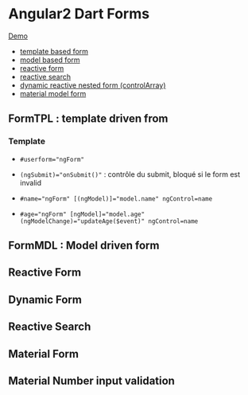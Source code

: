 # Angular2 Dart Forms

[Demo](https://rxlabz.github.io/angular-dart-forms-examples/)

- [template based form](https://github.com/rxlabz/angular-dart-forms-examples/tree/master/lib/components/form-tpl)
- [model based form](https://github.com/rxlabz/angular-dart-forms-examples/tree/master/lib/components/form-mdl)
- [reactive form](https://github.com/rxlabz/angular-dart-forms-examples/tree/master/lib/components/reactive-form)
- [reactive search](https://github.com/rxlabz/angular-dart-forms-examples/tree/master/lib/components/reactive-search)
- [dynamic reactive nested form (controlArray)](https://github.com/rxlabz/angular-dart-forms-examples/tree/master/lib/components/dynamic-form)
- [material model form](https://github.com/rxlabz/angular-dart-forms-examples/tree/master/lib/components/mdform-mdl)

## FormTPL : template driven from

### Template

- `#userform="ngForm"`
- `(ngSubmit)="onSubmit()"` : contrôle du submit, bloqué si le form est invalid

- `#name="ngForm" [(ngModel)]="model.name" ngControl=name`
- `#age="ngForm" [ngModel]="model.age" (ngModelChange)="updateAge($event)" ngControl=name`

## FormMDL : Model driven form

## Reactive Form

## Dynamic Form

## Reactive Search

## Material Form



## Material Number input validation
